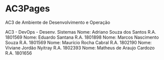# AC3Pages
AC3 de Ambiente de Desenvolvimento e Operação

AC3 - DevOps - Desenv. Sistemas Nome: Adriano Souza dos Santos R.A. 1801569 Nome: Eduardo Santana R.A. 1801898 Nome: Marcos Nascimento Souza R.A. 1801569 Nome: Maurício Rocha Cabral R.A. 1802190 Nome: Viviane Jordão Nyitray R.A. 1802393 Nome: Matheus de Araujo Cardozo R.A. 1801656
